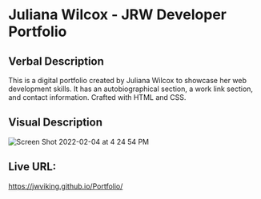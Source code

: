 # Juliana Wilcox - JRW Developer Portfolio

## Verbal Description
This is a digital portfolio created by Juliana Wilcox to showcase her web development skills.
It has an autobiographical section, a work link section, and contact information.
Crafted with HTML and CSS.

## Visual Description
![Screen Shot 2022-02-04 at 4 24 54 PM](https://user-images.githubusercontent.com/97365590/152616254-c0febcb3-cdff-48b6-be2c-5db21431ff74.png)

## Live URL:
https://jwviking.github.io/Portfolio/
